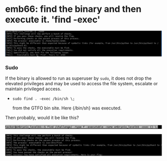 # emb66: find the binary and then execute it. 'find -exec'

![So I need to execute find](<../.gitbook/assets/image (18) (1) (1) (1).png>)



### Sudo

If the binary is allowed to run as superuser by `sudo`, it does not drop the elevated privileges and may be used to access the file system, escalate or maintain privileged access.

*   ```
    sudo find . -exec /bin/sh \;
    ```

    from the GTFO bin site. Here {/bin/sh} was executed.

Then probably, would it be like this?

![find PATH -option -exec {} \\;](<../.gitbook/assets/image (98).png>)

![So it works as shown in GTFO bin](<../.gitbook/assets/image (7) (1).png>)
